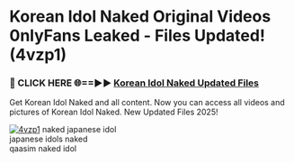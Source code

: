 # Korean Idol Naked Original Videos 0nlyFans Leaked - Files Updated! (4vzp1)

<h3>🔴 CLICK HERE 🌐==►► <a href="https://tinyurl.com/up5wt9bj" rel="nofollow">Korean Idol Naked Updated Files</a></h3>

Get Korean Idol Naked and all content. Now you can access all videos and pictures of Korean Idol Naked. New Updated Files 2025!

[![4vzp1](https://i.imgur.com/ABiUzMV.gif)](https://tinyurl.com/up5wt9bj)
naked japanese idol<br>
japanese idols naked<br>
qaasim naked idol